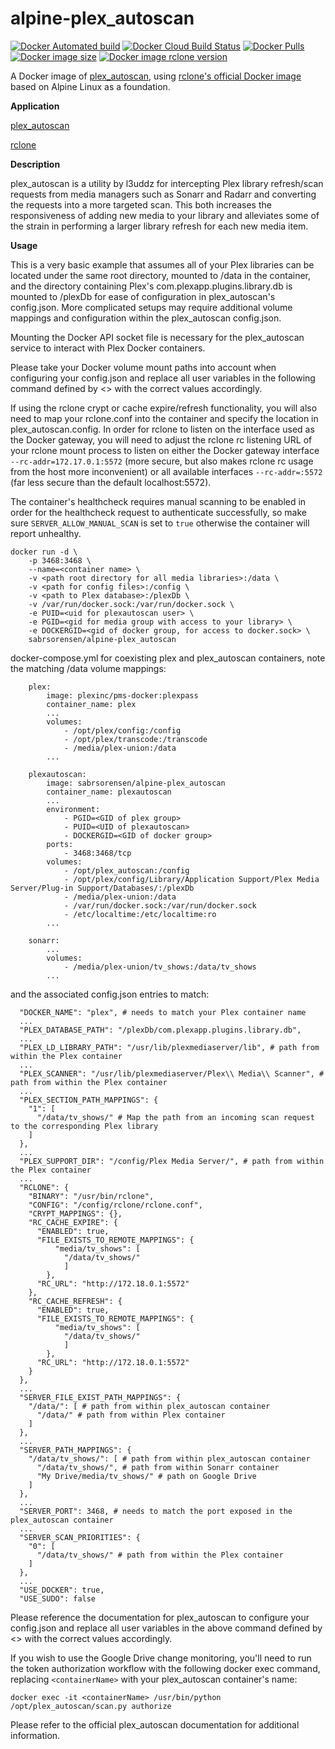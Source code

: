 # alpine-plex_autoscan
[![Docker Automated build](https://img.shields.io/docker/cloud/automated/sabrsorensen/alpine-plex_autoscan?label=Docker+Cloud+build+type)](https://hub.docker.com/r/sabrsorensen/alpine-plex_autoscan)
[![Docker Cloud Build Status](https://img.shields.io/docker/cloud/build/sabrsorensen/alpine-plex_autoscan?label=Docker+Cloud+build+status)](https://hub.docker.com/r/sabrsorensen/alpine-plex_autoscan)
[![Docker Pulls](https://img.shields.io/docker/pulls/sabrsorensen/alpine-plex_autoscan)](https://hub.docker.com/r/sabrsorensen/alpine-plex_autoscan)
[![Docker image size](https://images.microbadger.com/badges/image/sabrsorensen/alpine-plex_autoscan.svg)](https://microbadger.com/images/sabrsorensen/alpine-plex_autoscan "Get your own image badge on microbadger.com")
[![Docker image rclone version](https://img.shields.io/github/v/release/rclone/rclone?label=Docker%20image%20rclone%20version)](https://hub.docker.com/r/rclone/rclone)

A Docker image of [plex_autoscan](https://github.com/l3uddz/plex_autoscan), using [rclone's official Docker image](https://hub.docker.com/r/rclone/rclone) based on Alpine Linux as a foundation.

**Application**

[plex_autoscan](https://github.com/l3uddz/plex_autoscan)

[rclone](https://github.com/rclone/rclone)


**Description**

plex_autoscan is a utility by l3uddz for intercepting Plex library refresh/scan requests from media managers such as Sonarr and Radarr and converting the requests into a more targeted scan. This both increases the responsiveness of adding new media to your library and alleviates some of the strain in performing a larger library refresh for each new media item.


**Usage**

This is a very basic example that assumes all of your Plex libraries can be located under the same root directory, mounted to /data in the container, and the directory containing Plex's com.plexapp.plugins.library.db is mounted to /plexDb for ease of configuration in plex_autoscan's config.json.
More complicated setups may require additional volume mappings and configuration within the plex_autoscan config.json.

Mounting the Docker API socket file is necessary for the plex_autoscan service to interact with Plex Docker containers.

Please take your Docker volume mount paths into account when configuring your config.json and replace all user variables in the following command defined by <> with the correct values accordingly.

If using the rclone crypt or cache expire/refresh functionality, you will also need to map your rclone.conf into the container and specify the location in plex_autoscan.config. In order for rclone to listen on the interface used as the Docker gateway, you will need to adjust the rclone rc listening URL of your rclone mount process to listen on either the Docker gateway interface `--rc-addr=172.17.0.1:5572` (more secure, but also makes rclone rc usage from the host more inconvenient) or all available interfaces `--rc-addr=:5572` (far less secure than the default localhost:5572).

The container's healthcheck requires manual scanning to be enabled in order for the healthcheck request to authenticate successfully, so make sure `SERVER_ALLOW_MANUAL_SCAN` is set to `true` otherwise the container will report unhealthy.

```
docker run -d \
    -p 3468:3468 \
    --name=<container name> \
    -v <path root directory for all media libraries>:/data \
    -v <path for config files>:/config \
    -v <path to Plex database>:/plexDb \
    -v /var/run/docker.sock:/var/run/docker.sock \
    -e PUID=<uid for plexautoscan user> \
    -e PGID=<gid for media group with access to your library> \
    -e DOCKERGID=<gid of docker group, for access to docker.sock> \
    sabrsorensen/alpine-plex_autoscan
```

docker-compose.yml for coexisting plex and plex_autoscan containers, note the matching /data volume mappings:
```
    plex:
        image: plexinc/pms-docker:plexpass
        container_name: plex
        ...
        volumes:
            - /opt/plex/config:/config
            - /opt/plex/transcode:/transcode
            - /media/plex-union:/data
        ...

    plexautoscan:
        image: sabrsorensen/alpine-plex_autoscan
        container_name: plexautoscan
        ...
        environment:
            - PGID=<GID of plex group>
            - PUID=<UID of plexautoscan>
            - DOCKERGID=<GID of docker group>
        ports:
            - 3468:3468/tcp
        volumes:
            - /opt/plex_autoscan:/config
            - /opt/plex/config/Library/Application Support/Plex Media Server/Plug-in Support/Databases/:/plexDb
            - /media/plex-union:/data
            - /var/run/docker.sock:/var/run/docker.sock
            - /etc/localtime:/etc/localtime:ro
        ...

    sonarr:
        ...
        volumes:
            - /media/plex-union/tv_shows:/data/tv_shows
        ...
```

and the associated config.json entries to match:

```
  "DOCKER_NAME": "plex", # needs to match your Plex container name
  ...
  "PLEX_DATABASE_PATH": "/plexDb/com.plexapp.plugins.library.db",
  ...
  "PLEX_LD_LIBRARY_PATH": "/usr/lib/plexmediaserver/lib", # path from within the Plex container
  ...
  "PLEX_SCANNER": "/usr/lib/plexmediaserver/Plex\\ Media\\ Scanner", # path from within the Plex container
  ...
  "PLEX_SECTION_PATH_MAPPINGS": {
    "1": [
      "/data/tv_shows/" # Map the path from an incoming scan request to the corresponding Plex library
    ]
  },
  ...
  "PLEX_SUPPORT_DIR": "/config/Plex Media Server/", # path from within the Plex container
  ...
  "RCLONE": {
    "BINARY": "/usr/bin/rclone",
    "CONFIG": "/config/rclone/rclone.conf",
    "CRYPT_MAPPINGS": {},
    "RC_CACHE_EXPIRE": {
      "ENABLED": true,
      "FILE_EXISTS_TO_REMOTE_MAPPINGS": {
          "media/tv_shows": [
            "/data/tv_shows/"
            ]
        },
      "RC_URL": "http://172.18.0.1:5572"
    },
    "RC_CACHE_REFRESH": {
      "ENABLED": true,
      "FILE_EXISTS_TO_REMOTE_MAPPINGS": {
          "media/tv_shows": [
            "/data/tv_shows/"
            ]
        },
      "RC_URL": "http://172.18.0.1:5572"
    }
  },
  ...
  "SERVER_FILE_EXIST_PATH_MAPPINGS": {
    "/data/": [ # path from within plex_autoscan container
      "/data/" # path from within Plex container
    ]
  },
  ...
  "SERVER_PATH_MAPPINGS": {
    "/data/tv_shows/": [ # path from within plex_autoscan container
      "/data/tv_shows/", # path from within Sonarr container
      "My Drive/media/tv_shows/" # path on Google Drive
    ]
  },
  ...
  "SERVER_PORT": 3468, # needs to match the port exposed in the plex_autoscan container
  ...
  "SERVER_SCAN_PRIORITIES": {
    "0": [
      "/data/tv_shows/" # path from within the Plex container
    ]
  },
  ...
  "USE_DOCKER": true,
  "USE_SUDO": false
```
Please reference the documentation for plex_autoscan to configure your config.json and replace all user variables in the above command defined by <> with the correct values accordingly.

If you wish to use the Google Drive change monitoring, you'll need to run the token authorization workflow with the following docker exec command, replacing `<containerName>` with your plex_autoscan container's name:

```
docker exec -it <containerName> /usr/bin/python /opt/plex_autoscan/scan.py authorize
```

Please refer to the official plex_autoscan documentation for additional information.
